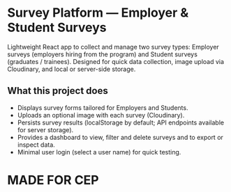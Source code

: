 # Survey Platform — Employer & Student Surveys

Lightweight React app to collect and manage two survey types: Employer surveys (employers hiring from the program) and Student surveys (graduates / trainees). Designed for quick data collection, image upload via Cloudinary, and local or server-side storage.

## What this project does

- Displays survey forms tailored for Employers and Students.
- Uploads an optional image with each survey (Cloudinary).
- Persists survey results (localStorage by default; API endpoints available for server storage).
- Provides a dashboard to view, filter and delete surveys and to export or inspect data.
- Minimal user login (select a user name) for quick testing.

# MADE FOR CEP 